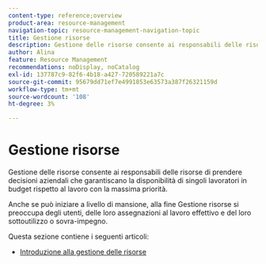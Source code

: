 ```yaml
---
content-type: reference;overview
product-area: resource-management
navigation-topic: resource-management-navigation-topic
title: Gestione risorse
description: Gestione delle risorse consente ai responsabili delle risorse di prendere decisioni aziendali che garantiscano la disponibilità di singoli lavoratori in budget rispetto al lavoro con la massima priorità. Anche se può iniziare a livello di mansione, alla fine Gestione risorse si preoccupa degli utenti e del loro sottoutilizzo o sovra-impegno.
author: Alina
feature: Resource Management
recommendations: noDisplay, noCatalog
exl-id: 137787c9-82f6-4b18-a427-720589221a7c
source-git-commit: 95679dd71ef7e4991853e63573a387f26321159d
workflow-type: tm+mt
source-wordcount: '108'
ht-degree: 3%

---
```


# Gestione risorse

Gestione delle risorse consente ai responsabili delle risorse di prendere decisioni aziendali che garantiscano la disponibilità di singoli lavoratori in budget rispetto al lavoro con la massima priorità.

Anche se può iniziare a livello di mansione, alla fine Gestione risorse si preoccupa degli utenti, delle loro assegnazioni al lavoro effettivo e del loro sottoutilizzo o sovra-impegno.

Questa sezione contiene i seguenti articoli:

* [Introduzione alla gestione delle risorse](../../resource-mgmt/resource-mgmt-overview/get-started-resource-management.md)
<!--

* [Deprecation of Resource Scheduling tools in Adobe Workfront](../../resource-mgmt/resource-mgmt-overview/deprecate-resource-scheduling.md)
* [Migrate from Resource Scheduling to the Workload Balancer](../resource-mgmt-overview/migrate-resource-scheduling-to-workload-balancer.md)
-->

<!--
  <li data-mc-conditions="QuicksilverOrClassic.Draft mode"><a href="../../resource-mgmt/resource-mgmt-overview/get-started-resource-management-d.md" class="MCXref xref" xrefformat="{para}">Get started with Resource Management </a> </li>
  -->

<!--
  <li data-mc-conditions="QuicksilverOrClassic.Draft mode"><a href="../../resource-mgmt/resource-mgmt-overview/legacy-resource-planning-vs-planning.md" class="MCXref xref" xrefformat="{para}">Difference between Legacy Resource Planning and Planning</a> </li>
  -->

<!--
  <li data-mc-conditions="QuicksilverOrClassic.Draft mode"><a href="../../resource-mgmt/resource-mgmt-overview/migrate-resource-estimates-to-budgeting.md" class="MCXref xref" xrefformat="{para}">Migrate from Legacy Resource Estimates to Resource Budgeting </a> </li>
  -->

<!--* [Migrate from Resource Scheduling to the Workload Balancer](../../resource-mgmt/resource-mgmt-overview/migrate-resource-scheduling-to-workload-balancer.md) -->

